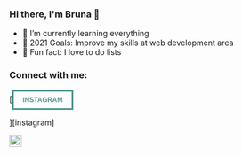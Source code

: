 ### Hi there, I'm Bruna 👋

- 🌱 I’m currently learning everything
- 🥅 2021 Goals: Improve my skills at web development area
- 👯 Fun fact: I love to do lists

### Connect with me:

[<button class="contactme">Instagram</button>
<style>
	.contactme{
    	background: unset;
    	border: 3px solid #4f968d;
        padding: 8px 16px;
       
       	font-size: 12px;
        font-weight: 600;
        line-height: 14px;
        text-transform: uppercase;
        color: #4f968d;
    }
</style>][instagram]
[<img align="left" alt="codeSTACKr | LinkedIn" width="22px" src="https://cdn.jsdelivr.net/npm/simple-icons@v3/icons/linkedin.svg" />][linkedin]

[instagram]: https://www.instagram.com/brunanunes_02/
[linkedin]: https://www.linkedin.com/in/bruna-nunes-27005215a/

<!--
**bruna24nunes/bruna24nunes** is a ✨ _special_ ✨ repository because its `README.md` (this file) appears on your GitHub profile.

Here are some ideas to get you started:

- 🔭 I’m currently working on ...
- 🌱 I’m currently learning ...
- 👯 I’m looking to collaborate on ...
- 🤔 I’m looking for help with ...
- 💬 Ask me about ...
- 📫 How to reach me: ...
- 😄 Pronouns: ...
- ⚡ Fun fact: ...
-->

